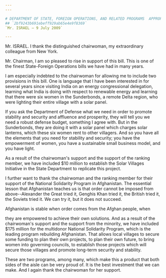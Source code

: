 ```yaml
---
---

# DEPARTMENT OF STATE, FOREIGN OPERATIONS, AND RELATED PROGRAMS  APPROPRIATIONS ACT, 2010
## `2bf9243b691ebeff929ab65e4e9f8369`
`Mr. ISRAEL — 9 July 2009`

---
```



Mr. ISRAEL. I thank the distinguished chairwoman, my extraordinary 
colleague from New York.

Mr. Chairman, I am so pleased to rise in support of this bill. This 
is one of the finest State-Foreign Operations bills we have had in many 
years.

I am especially indebted to the chairwoman for allowing me to include 
two provisions in this bill. One is language that I have been 
interested in for several years since visiting India on an energy 
congressional delegation, learning what India is doing with respect to 
renewable energy and learning that there were six women in the 
Sunderbonds, a remote Delta region, who were lighting their entire 
village with a solar panel.

If you ask the Department of Defense what we need in order to promote 
stability and security and affluence and prosperity, they will tell you 
we need a robust defense budget, something I agree with. But in the 
Sunderbonds, they are doing it with a solar panel which charges solar 
lanterns, which these six women rent to other villagers. And so you 
have all the elements that you need for stability and security; you 
have the empowerment of women, you have a sustainable small business 
model, and you have light.

As a result of the chairwoman's support and the support of the 
ranking member, we have included $10 million to establish the Solar 
Villages Initiative in the State Department to replicate this project.

I further want to thank the chairwoman and the ranking member for 
their support of the National Solidarity Program in Afghanistan. The 
essential lesson that Afghanistan teaches us is that order cannot be 
imposed from above--Alexander the Great tried it, Genghis Khan tried 
it, the British tried it, the Soviets tried it. We can try it, but it 
does not succeed.

Afghanistan is stable when order comes from the Afghan people, when


they are empowered to achieve their own solutions. And as a result of 
the chairwoman's support and the support from the minority, we have 
included $175 million for the multidonor National Solidarity Program, 
which is the leading program rebuilding Afghanistan. That allows local 
villages to secure some funding to plan their own projects, to plan 
their own future, to bring women into governing councils, to establish 
those projects which will secure those villages and promote long-term 
security and stability.

These are two programs, among many, which make this a product that 
both sides of the aisle can be very proud of. It is the best investment 
that we can make. And I again thank the chairwoman for her support.